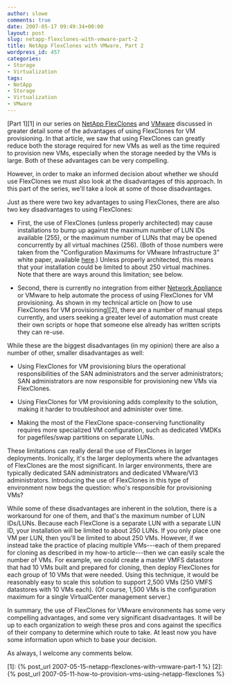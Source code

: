 ```yaml
---
author: slowe
comments: true
date: 2007-05-17 09:49:34+00:00
layout: post
slug: netapp-flexclones-with-vmware-part-2
title: NetApp FlexClones with VMware, Part 2
wordpress_id: 457
categories:
- Storage
- Virtualization
tags:
- NetApp
- Storage
- Virtualization
- VMware
---
```


[Part 1][1] in our series on [NetApp FlexClones](http://www.netapp.com/products/enterprise-software/storage-system-software/provisioning-volume-management/flexclone.html) and [VMware](http://www.vmware.com/) discussed in greater detail some of the advantages of using FlexClones for VM provisioning. In that article, we saw that using FlexClones can greatly reduce both the storage required for new VMs as well as the time required to provision new VMs, especially when the storage needed by the VMs is large. Both of these advantages can be very compelling.

However, in order to make an informed decision about whether we should use FlexClones we must also look at the disadvantages of this approach. In this part of the series, we'll take a look at some of those disadvantages.

Just as there were two key advantages to using FlexClones, there are also two key disadvantages to using FlexClones:

* First, the use of FlexClones (unless properly architected) may cause installations to bump up against the maximum number of LUN IDs available (255), or the maximum number of LUNs that may be opened concurrently by all virtual machines (256). (Both of those numbers were taken from the "Configuration Maximums for VMware Infrastructure 3" white paper, available [here](http://www.vmware.com/pdf/vi3_301_201_config_max.pdf).) Unless properly architected, this means that your installation could be limited to about 250 virtual machines. Note that there are ways around this limitation; see below.

* Second, there is currently no integration from either [Network Appliance](http://www.netapp.com/) or VMware to help automate the process of using FlexClones for VM provisioning. As shown in my technical article on [how to use FlexClones for VM provisioning][2], there are a number of manual steps currently, and users seeking a greater level of automation must create their own scripts or hope that someone else already has written scripts they can re-use.

While these are the biggest disadvantages (in my opinion) there are also a number of other, smaller disadvantages as well:

* Using FlexClones for VM provisioning blurs the operational responsibilities of the SAN administrators and the server administrators; SAN administrators are now responsible for provisioning new VMs via FlexClones.

* Using FlexClones for VM provisioning adds complexity to the solution, making it harder to troubleshoot and administer over time.

* Making the most of the FlexClone space-conserving functionality requires more specialized VM configuration, such as dedicated VMDKs for pagefiles/swap partitions on separate LUNs.

These limitations can really derail the use of FlexClones in larger deployments. Ironically, it's the larger deployments where the advantages of FlexClones are the most significant. In larger environments, there are typically dedicated SAN administrators and dedicated VMware/VI3 administrators. Introducing the use of FlexClones in this type of environment now begs the question: who's responsible for provisioning VMs?

While some of these disadvantages are inherent in the solution, there is a workaround for one of them, and that's the maximum number of LUN IDs/LUNs. Because each FlexClone is a separate LUN with a separate LUN ID, your installation will be limited to about 250 LUNs. If you only place one VM per LUN, then you'll be limited to about 250 VMs. However, if we instead take the practice of placing multiple VMs---each of them prepared for cloning as described in my how-to article---then we can easily scale the number of VMs. For example, we could create a master VMFS datastore that had 10 VMs built and prepared for cloning, then deploy FlexClones for each group of 10 VMs that were needed. Using this technique, it would be reasonably easy to scale this solution to support 2,500 VMs (250 VMFS datastores with 10 VMs each). (Of course, 1,500 VMs is the configuration maximum for a single VirtualCenter management server.)

In summary, the use of FlexClones for VMware environments has some very compelling advantages, and some very significant disadvantages. It will be up to each organization to weigh these pros and cons against the specifics of their company to determine which route to take. At least now you have some information upon which to base your decision.

As always, I welcome any comments below.

[1]: {% post_url 2007-05-15-netapp-flexclones-with-vmware-part-1 %}
[2]: {% post_url 2007-05-11-how-to-provision-vms-using-netapp-flexclones %}
